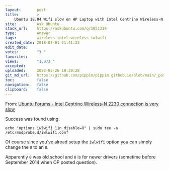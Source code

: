 ```yaml
---
layout:       post
title:        >
    Ubuntu 18.04 Wifi slow on HP Laptop with Intel Centrino Wireless-N 2230 & Realtek RTL8111/8168/8411 PCI
site:         Ask Ubuntu
stack_url:    https://askubuntu.com/q/1051319
type:         Answer
tags:         wireless intel-wireless iwlwifi
created_date: 2018-07-01 21:41:23
edit_date:    
votes:        "3 "
favorites:    
views:        "1,073 "
accepted:     
uploaded:     2022-05-26 19:39:28
git_md_url:   https://github.com/pippim/pippim.github.io/blob/main/_posts/2018/2018-07-01-Ubuntu-18.04-Wifi-slow-on-HP-Laptop-with-Intel-Centrino-Wireless-N-2230-_-Realtek-RTL8111_8168_8411-PCI.md
toc:          false
navigation:   false
clipboard:    false
---
```


From: [Ubuntu Forums - Intel Centrino Wireless-N 2230 connection is very slow][1]

Success was found using:

``` 
echo "options iwlwifi 11n_disable=8" | sudo tee -a /etc/modprobe.d/iwlwifi.conf
```

Of course since you've alread setup the `iwlwifi` option you can simply change the `0` to an `8`.

Apparently `0` was old school and `8` is for newer drivers (sometime before September 2014 when OP posted question).

  [1]: https://ubuntuforums.org/showthread.php?t=2246457

